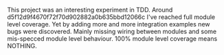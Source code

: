 This project was an interesting experiment in TDD. Around d5f12d9f4670f72f70d902882a0b635bbd12066c I've reached full module level coverage. Yet by adding more and more integration examples new bugs were discovered. Mainly missing wiring between modules and some mis-specced module level behaviour. 100% module level coverage means NOTHING.
